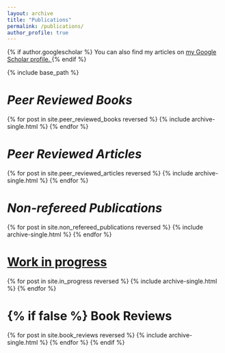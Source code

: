 ```yaml
---
layout: archive
title: "Publications"
permalink: /publications/
author_profile: true
---
```


{% if author.googlescholar %}
  You can also find my articles on <u> <a href="{{author.googlescholar}}">my Google Scholar profile</a>. </u>
{% endif %}

{% include base_path %}


<i>Peer Reviewed Books</i>
======

{% for post in site.peer_reviewed_books reversed %}
  {% include archive-single.html %}
{% endfor %}

<i>Peer Reviewed Articles</i>
======

{% for post in site.peer_reviewed_articles reversed %}
   {% include archive-single.html %}
{% endfor %}

<i>Non-refereed Publications</i>
======

{% for post in site.non_refereed_publications reversed %}
  {% include archive-single.html %}
{% endfor %}

<u>Work in progress</u>
======

{% for post in site.in_progress reversed %}
  {% include archive-single.html %}
{% endfor %}


{% if false %}
  Book Reviews
  ======
  {% for post in site.book_reviews  reversed %}
    {% include archive-single.html %}
  {% endfor %} 
{% endif %}
